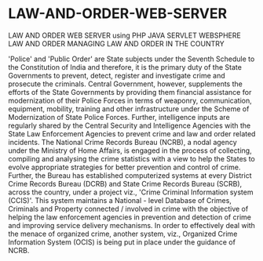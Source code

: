 # LAW-AND-ORDER-WEB-SERVER
LAW AND ORDER WEB SERVER using PHP JAVA SERVLET WEBSPHERE
LAW AND ORDER
MANAGING LAW AND ORDER IN THE COUNTRY

'Police' and 'Public Order' are State subjects under the Seventh Schedule to the Constitution of India and therefore, it is the primary duty of the State Governments to prevent, detect, register and investigate crime and prosecute the criminals. Central Government, however, supplements the efforts of the State Governments by providing them financial assistance for modernization of their Police Forces in terms of weaponry, communication, equipment, mobility, training and other infrastructure under the Scheme of Modernization of State Police Forces. Further, intelligence inputs are regularly shared by the Central Security and Intelligence Agencies with the State Law Enforcement Agencies to prevent crime and law and order related incidents.
The National Crime Records Bureau (NCRB), a nodal agency under the Ministry of Home Affairs, is engaged in the process of collecting, compiling and analysing the crime statistics with a view to help the States to evolve appropriate strategies for better prevention and control of crime. Further, the Bureau has established computerized systems at every District Crime Records Bureau (DCRB) and State Crime Records Bureau (SCRB), across the country, under a project viz., 'Crime Criminal Information system (CCIS)'. This system maintains a National - level Database of Crimes, Criminals and Property connected / involved in crime with the objective of helping the law enforcement agencies in prevention and detection of crime and improving service delivery mechanisms. In order to effectively deal with the menace of organized crime, another system, viz., Organized Crime Information System (OCIS) is being put in place under the guidance of NCRB.
